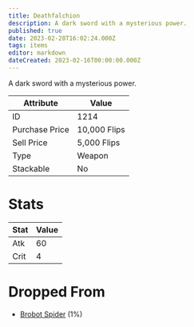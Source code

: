 ```yaml
---
title: Deathfalchion
description: A dark sword with a mysterious power.
published: true
date: 2023-02-28T16:02:24.000Z
tags: items
editor: markdown
dateCreated: 2023-02-16T00:00:00.000Z
---
```


A dark sword with a mysterious power.

|Attribute|Value|
|-|-|
|ID|1214|
|Purchase Price|10,000 Flips|
|Sell Price|5,000 Flips|
|Type|Weapon|
|Stackable|No|

# Stats
|Stat|Value|
|-|-|
|Atk|60|
|Crit|4|

# Dropped From
 * [Brobot Spider](/monsters/brobot-spider) (1%)
